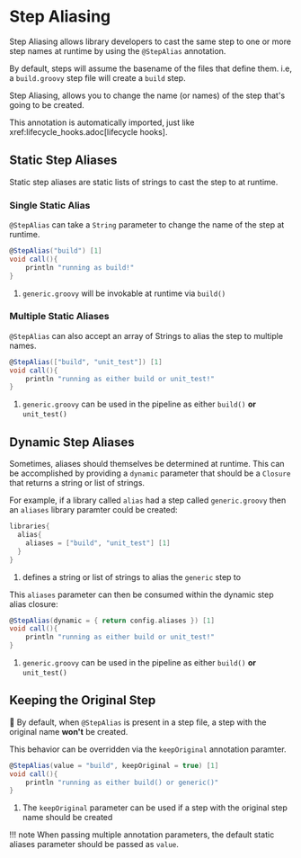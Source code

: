 # Step Aliasing

Step Aliasing allows library developers to cast the same step to one or more step names at runtime by using the `@StepAlias` annotation.

By default, steps will assume the basename of the files that define them. i.e, a `build.groovy` step file will create a `build` step.

Step Aliasing, allows you to change the name (or names) of the step that's going to be created.

This annotation is automatically imported, just like xref:lifecycle_hooks.adoc[lifecycle hooks].

## Static Step Aliases

Static step aliases are static lists of strings to cast the step to at runtime.

### Single Static Alias

`@StepAlias` can take a `String` parameter to change the name of the step at runtime.

```groovy
@StepAlias("build") [1]
void call(){
    println "running as build!"
}
```

1. `generic.groovy` will be invokable at runtime via `build()`

### Multiple Static Aliases

`@StepAlias` can also accept an array of Strings to alias the step to multiple names.

```groovy
@StepAlias(["build", "unit_test"]) [1]
void call(){
    println "running as either build or unit_test!"
}
```

1. `generic.groovy` can be used in the pipeline as either `build()` **or** `unit_test()`

## Dynamic Step Aliases

Sometimes, aliases should themselves be determined at runtime.
This can be accomplished by providing a `dynamic` parameter that should be a `Closure` that returns a string or list of strings.

For example, if a library called `alias` had a step called `generic.groovy` then an `aliases` library paramter could be created:

```groovy
libraries{
  alias{
    aliases = ["build", "unit_test"] [1]
  }
}
```

1. defines a string or list of strings to alias the `generic` step to

This `aliases` parameter can then be consumed within the dynamic step alias closure:

```groovy
@StepAlias(dynamic = { return config.aliases }) [1]
void call(){
    println "running as either build or unit_test!"
}
```

1. `generic.groovy` can be used in the pipeline as either `build()` **or** `unit_test()`

## Keeping the Original Step

🚨 By default, when `@StepAlias` is present in a step file, a step with the original name **won't** be created.

This behavior can be overridden via the `keepOriginal` annotation paramter.

```groovy
@StepAlias(value = "build", keepOriginal = true) [1]
void call(){
    println "running as either build() or generic()"
}
```

1. The `keepOriginal` parameter can be used if a step with the original step name should be created

!!! note
    When passing multiple annotation parameters, the default static aliases parameter should be passed as `value`.
